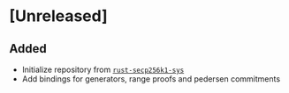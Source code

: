 # [Unreleased]

## Added

- Initialize repository from [`rust-secp256k1-sys`](https://github.com/rust-bitcoin/rust-secp256k1/tree/master/secp256k1-sys)
- Add bindings for generators, range proofs and pedersen commitments
